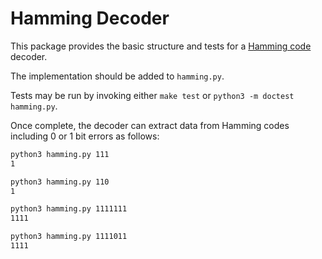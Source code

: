 Hamming Decoder
===============

This package provides the basic structure and tests for a [Hamming code](https://en.wikipedia.org/wiki/Hamming_code) decoder.

The implementation should be added to `hamming.py`.

Tests may be run by invoking either `make test` or `python3 -m doctest hamming.py`.

Once complete, the decoder can extract data from Hamming codes including 0 or 1 bit errors as follows:

```bash
python3 hamming.py 111
1

python3 hamming.py 110
1

python3 hamming.py 1111111
1111

python3 hamming.py 1111011
1111
```

